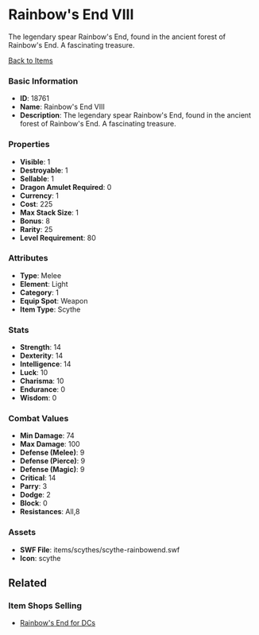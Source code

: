 # Rainbow's End VIII

The legendary spear Rainbow's End, found in the ancient forest of Rainbow's End. A fascinating treasure.

[Back to Items](../items.md)

### Basic Information

- **ID**: 18761
- **Name**: Rainbow&#039;s End VIII
- **Description**: The legendary spear Rainbow&#039;s End, found in the ancient forest of Rainbow&#039;s End. A fascinating treasure.

### Properties

- **Visible**: 1
- **Destroyable**: 1
- **Sellable**: 1
- **Dragon Amulet Required**: 0
- **Currency**: 1
- **Cost**: 225
- **Max Stack Size**: 1
- **Bonus**: 8
- **Rarity**: 25
- **Level Requirement**: 80

### Attributes

- **Type**: Melee
- **Element**: Light
- **Category**: 1
- **Equip Spot**: Weapon
- **Item Type**: Scythe

### Stats

- **Strength**: 14
- **Dexterity**: 14
- **Intelligence**: 14
- **Luck**: 10
- **Charisma**: 10
- **Endurance**: 0
- **Wisdom**: 0

### Combat Values

- **Min Damage**: 74
- **Max Damage**: 100
- **Defense (Melee)**: 9
- **Defense (Pierce)**: 9
- **Defense (Magic)**: 9
- **Critical**: 14
- **Parry**: 3
- **Dodge**: 2
- **Block**: 0
- **Resistances**: All,8

### Assets

- **SWF File**: items/scythes/scythe-rainbowend.swf
- **Icon**: scythe

## Related

### Item Shops Selling

- [Rainbow's End for DCs](../item-shops/624-rainbow-s-end-for-dcs.md)

